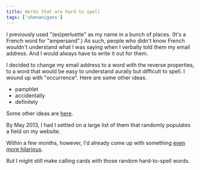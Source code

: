 ```yaml
---
title: Words that are hard to spell
tags: ['shenanigans']
---
```

I previously used "(es)perluette" as my name in a bunch of places. (It's a
French word for "ampersand".) As such, people who didn't know French wouldn't
understand what I was saying when I verbally told them my email address. And
I would always have to write it out for them.

I decided to change my email address to a word with the reverse properties,
to a word that would be easy to understand aurally but difficult to spell.
I wound up with "occurrence". Here are some other ideas.

* pamphlet
* accidentally
* definitely

Some other ideas are [here](http://marvin.cs.uidaho.edu/misspell.html).

By May 2013, I had
I settled on a large list of them that randomly populates a field on my website.

Within a few months, however, I'd already come up with something
[even more hilarious](/!/dot-at-thomaslevine-dot-com).

But I might still make calling cards with those random hard-to-spell words.
